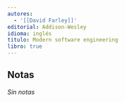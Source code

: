 ```yaml
---
autores:
  - '[[David Farley]]'
editorial: Addison-Wesley
idioma: inglés
titulo: Modern software engineering
libro: true
---
```



<!-- backlinks:start -->

## Notas

_Sin notas_

<!-- backlinks:end -->
